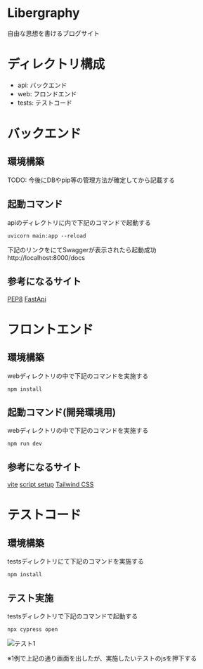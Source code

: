 # Libergraphy
自由な思想を書けるブログサイト

# ディレクトリ構成
* api: バックエンド
* web: フロンドエンド
* tests: テストコード

# バックエンド
## 環境構築
TODO: 今後にDBやpip等の管理方法が確定してから記載する

## 起動コマンド
apiのディレクトリに内で下記のコマンドで起動する
```
uvicorn main:app --reload
```

下記のリンクをにてSwaggerが表示されたら起動成功
http://localhost:8000/docs

## 参考になるサイト
[PEP8](https://pep8-ja.readthedocs.io/ja/latest/)
[FastApi](https://fastapi.tiangolo.com/ja/)

# フロントエンド
## 環境構築
webディレクトリの中で下記のコマンドを実施する
```
npm install
```

## 起動コマンド(開発環境用)
webディレクトリの中で下記のコマンドを実施する
```
npm run dev
```

## 参考になるサイト
[vite](https://ja.vitejs.dev/guide/)
[script setup](https://v3.ja.vuejs.org/api/sfc-script-setup.html#typescript-%E3%81%AE%E3%81%BF%E3%81%AE%E6%A9%9F%E8%83%BD)
[Tailwind CSS](https://tailwindcss.jp/docs/installation)

# テストコード
## 環境構築
testsディレクトリにて下記のコマンドを実施する
```
npm install
```

## テスト実施
testsディレクトリで下記のコマンドで起動する
```
npx cypress open
```

![テスト1](https://user-images.githubusercontent.com/40077660/164956411-65b48716-3162-45cd-982b-709d3fb7b359.png)

※1例で上記の通り画面を出したが、実施したいテストのjsを押下する

